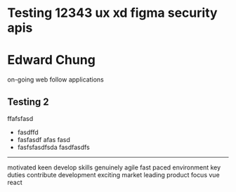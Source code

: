 # Testing 12343 ux xd figma security apis

# Edward Chung

on-going web follow applications

## Testing 2

ffafsfasd

- fasdffd
- fasfasdf afas fasd
- fasfsfasdfsda fasdfasdfs

---

motivated
keen
develop
skills
genuinely
agile
fast
paced
environment
key
duties
contribute
development
exciting
market
leading
product
focus
vue
react
